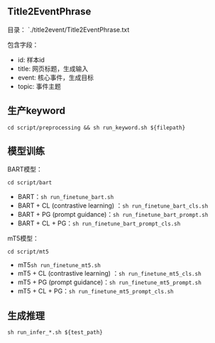 ## Title2EventPhrase

目录： `./title2event/Title2EventPhrase.txt

包含字段：
- id: 样本id
- title: 网页标题，生成输入
- event: 核心事件，生成目标
- topic: 事件主题

## 生产keyword

`cd script/preprocessing && sh run_keyword.sh ${filepath}`

## 模型训练

BART模型：

`cd script/bart`
- BART：`sh run_finetune_bart.sh`
- BART + CL (contrastive learning) ：`sh run_finetune_bart_cls.sh`
- BART + PG (prompt guidance)：`sh run_finetune_bart_prompt.sh`
- BART + CL + PG：`sh run_finetune_bart_prompt_cls.sh`

mT5模型：

`cd script/mt5`
- mT5`sh run_finetune_mt5.sh`
- mT5 + CL (contrastive learning) ：`sh run_finetune_mt5_cls.sh`
- mT5 + PG (prompt guidance)：`sh run_finetune_mt5_prompt.sh`
- mT5 + CL + PG：`sh run_finetune_mt5_prompt_cls.sh`

## 生成推理

`sh run_infer_*.sh ${test_path}`